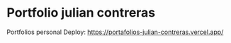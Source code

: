 # Portfolio julian contreras
Portfolios personal 
Deploy: https://portafolios-julian-contreras.vercel.app/
